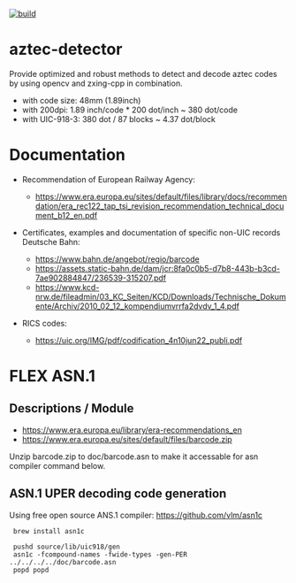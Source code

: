 [![build](https://github.com/karlheinzkurt/aztec-detector/actions/workflows/c-cpp.yml/badge.svg)](https://github.com/karlheinzkurt/aztec-detector/actions/workflows/c-cpp.yml)

# aztec-detector
Provide optimized and robust methods to detect and decode aztec codes by using opencv and zxing-cpp in combination.

* with code size: 48mm (1.89inch)
* with 200dpi:    1.89 inch/code * 200 dot/inch ~ 380 dot/code
* with UIC-918-3: 380  dot       / 87 blocks    ~ 4.37 dot/block

# Documentation
* Recommendation of European Railway Agency:
  * https://www.era.europa.eu/sites/default/files/library/docs/recommendation/era_rec122_tap_tsi_revision_recommendation_technical_document_b12_en.pdf

* Certificates, examples and documentation of specific non-UIC records Deutsche Bahn:
  * https://www.bahn.de/angebot/regio/barcode
  * https://assets.static-bahn.de/dam/jcr:8fa0c0b5-d7b8-443b-b3cd-7ae902884847/236539-315207.pdf
  * https://www.kcd-nrw.de/fileadmin/03_KC_Seiten/KCD/Downloads/Technische_Dokumente/Archiv/2010_02_12_kompendiumvrrfa2dvdv_1_4.pdf

* RICS codes:
  * https://uic.org/IMG/pdf/codification_4n10jun22_publi.pdf

# FLEX ASN.1
## Descriptions / Module
* https://www.era.europa.eu/library/era-recommendations_en
* https://www.era.europa.eu/sites/default/files/barcode.zip

Unzip barcode.zip to doc/barcode.asn to make it accessable for asn compiler command below.

## ASN.1 UPER decoding code generation

Using free open source ANS.1 compiler: https://github.com/vlm/asn1c

```
 brew install asn1c
 
 pushd source/lib/uic918/gen 
 asn1c -fcompound-names -fwide-types -gen-PER ../../../../doc/barcode.asn
 popd popd
```
